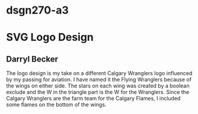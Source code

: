 # dsgn270-a3
# SVG Logo Design
## Darryl Becker

The logo design is my take on a different Calgary Wranglers logo influenced by my passing for aviation.
I have named it the Flying Wranglers because of the wings on either side. The stars on each wing was created by a boolean exclude and the W in the triangle part is the W for the Wranglers. Since the Calgary Wranglers are the farm team for the Calgary Flames, I included some flames on the bottom of the wings.
